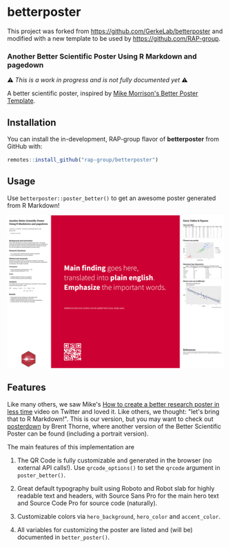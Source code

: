 # betterposter

This project was forked from https://github.com/GerkeLab/betterposter and 
modified with a new template to be used by https://github.com/RAP-group.

### Another Better Scientific Poster Using R Markdown and pagedown

<!-- badges: start -->
<!-- badges: end -->

[mikemorrison-betterposter]: https://osf.io/ef53g/
[posterdown]: https://brentthorne.github.io/posterdown_html_showcase/

&#x26A0;&#xFE0F; *This is a work in progress and is not fully documented yet* &#x26A0;&#xFE0F;

A better scientific poster, inspired by [Mike Morrison's Better Poster Template][mikemorrison-betterposter].

## Installation

You can install the in-development, RAP-group flavor of **betterposter** from 
GitHub with:

``` r
remotes::install_github("rap-group/betterposter")
```

## Usage

Use `betterposter::poster_better()` to get an awesome poster generated from 
R Markdown!

![](man/figures/betterposter-example.png)

## Features

Like many others, we saw Mike's [How to create a better research poster in less time](https://youtu.be/1RwJbhkCA58) video on Twitter and loved it. Like others, we thought: "let's bring that to R Markdown!". This is our version, but you may want to check out [posterdown] by Brent Thorne, where another version of the Better Scientific Poster can be found (including a portrait version).

The main features of this implementation are

1. The QR Code is fully customizable and generated in the browser (no external API calls!).
   Use `qrcode_options()` to set the `qrcode` argument in `poster_better()`.
   
1. Great default typography built using Roboto and Robot slab for highly readable text and headers, with Source Sans Pro for the main hero text and Source Code Pro for source code (naturally).

1. Customizable colors via `hero_background`, `hero_color` and `accent_color`.

1. All variables for customizing the poster are listed and (will be) documented in `better_poster()`.

